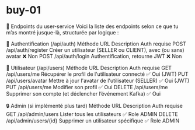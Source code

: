 # buy-01

🔐 Endpoints du user-service
Voici la liste des endpoints selon ce que tu m’as montré jusque-là, structurée par logique :

🔐 Authentification (/api/auth)
Méthode	URL	Description	Auth requise
POST	/api/auth/register	Créer un utilisateur (SELLER ou CLIENT), avec (ou sans) avatar	❌ Non
POST	/api/auth/login	Authentification, retourne JWT	❌ Non

👤 Utilisateur (/api/users)
Méthode	URL	Description	Auth requise
GET	/api/users/me	Récupérer le profil de l'utilisateur connecté	✅ Oui (JWT)
PUT	/api/users/avatar	Mettre à jour l'avatar de l'utilisateur (SELLER)	✅ Oui (JWT)
PUT	/api/users/me	Modifier son profil	✅ Oui
DELETE	/api/users/me	Supprimer son compte (et déclencher l’événement Kafka)	✅ Oui

🔒 Admin (si implémenté plus tard)
Méthode	URL	Description	Auth requise
GET	/api/admin/users	Lister tous les utilisateurs	✅ Role ADMIN
DELETE	/api/admin/users/{id}	Supprimer un utilisateur spécifique	✅ Role ADMIN